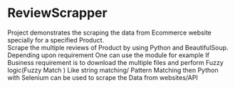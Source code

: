# ReviewScrapper
Project demonstrates the scraping the data from Ecommerce website specially for a specified Product.   
Scrape the multiple reviews of Product by using Python and BeautifulSoup.  
Depending upon requirement One can use the module for example If Business requirement is to download the multiple files and perform Fuzzy logic(Fuzzy Match ) Like string matching/ Pattern Matching then Python with Selenium can be used to scrape the Data from websites/API  
